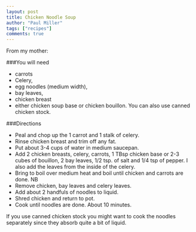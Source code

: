 ```yaml
---
layout: post
title: Chicken Noodle Soup
author: "Paul Miller"
tags: ["recipes"]
comments: true
---
```


From my mother:

###You will need 
* carrots 
* Celery,  
* egg noodles (medium width),
* bay leaves, 
* chicken breast 
* either chicken soup base or chicken bouillon.  You can also use canned chicken stock.  

###Directions
* Peal and chop up the 1 carrot and  1 stalk of celery. 
* Rinse chicken breast and trim off any fat.  
* Put about 3-4 cups of water in medium saucepan.  
* Add 2 chicken breasts, celery, carrots, 1 TBsp chicken base or 2-3 cubes of bouillon, 2 bay leaves, 1/2 tsp. of salt and 1/4 tsp of pepper.    I also add the leaves from the inside of the celery.  
* Bring to boil over medium heat and boil until chicken and carrots are done. NB
* Remove chicken, bay leaves and celery leaves.  
* Add about 2 handfuls of noodles to liquid.  
* Shred chicken and return to pot.  
* Cook until noodles are done.  About 10 minutes.  

If you use canned chicken stock you might want to cook the noodles separately since they absorb quite a bit of liquid.  
